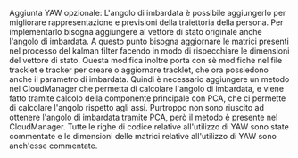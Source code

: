 Aggiunta YAW opzionale:
L'angolo di imbardata è possibile aggiungerlo per migliorare rappresentazione e previsioni della traiettoria della persona. Per implementarlo bisogna aggiungere al vettore di stato originale anche l'angolo di imbardata. A questo punto bisogna aggiornare le matrici presenti nel processo del kalman filter facendo in modo di rispecchiare le dimensioni del vettore di stato.
Questa modifica inoltre porta con sè modifiche nel file tracklet e tracker per creare o aggiornare tracklet, che ora possiedono anche il parametro di imbardata.
Quindi è necessario aggiungere un metodo nel CloudManager che permetta di calcolare l'angolo di imbardata, e viene fatto tramite calcolo della componente principale con PCA, che ci permette di calcolare l'angolo rispetto agli assi. Purtroppo non sono riuscito ad ottenere l'angolo di imbardata tramite PCA, però il metodo è presente nel CloudManager. Tutte le righe di codice relative all'utilizzo di YAW sono state commentate e le dimensioni delle matrici relative all'utilizzo di YAW sono anch'esse commentate.

